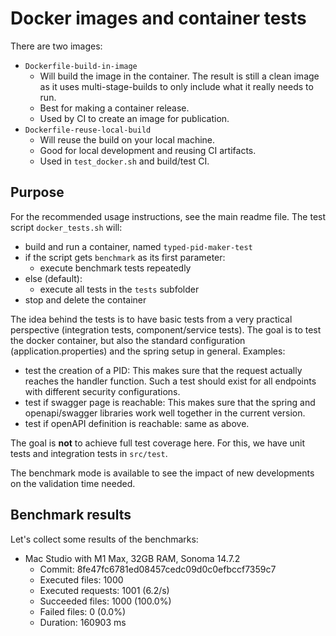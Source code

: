 # Docker images and container tests

There are two images:

- `Dockerfile-build-in-image`
   - Will build the image in the container. The result is still a clean image as it uses multi-stage-builds to only include what it really needs to run.
   - Best for making a container release.
   - Used by CI to create an image for publication.
- `Dockerfile-reuse-local-build`
  - Will reuse the build on your local machine.
  - Good for local development and reusing CI artifacts.
  - Used in `test_docker.sh` and build/test CI.


## Purpose

For the recommended usage instructions, see the main readme file. The test script `docker_tests.sh` will:

- build and run a container, named `typed-pid-maker-test`
- if the script gets `benchmark` as its first parameter:
  - execute benchmark tests repeatedly
- else (default):
  - execute all tests in the `tests` subfolder
- stop and delete the container

The idea behind the tests is to have basic tests from a very practical perspective (integration tests, component/service tests). The goal is to test the docker container, but also the standard configuration (application.properties) and the spring setup in general. Examples:

- test the creation of a PID: This makes sure that the request actually reaches the handler function. Such a test should exist for all endpoints with different security configurations.
- test if swagger page is reachable: This makes sure that the spring and openapi/swagger libraries work well together in the current version.
- test if openAPI definition is reachable: same as above.

The goal is **not** to achieve full test coverage here. For this, we have unit tests and integration tests in `src/test`.

The benchmark mode is available to see the impact of new developments on the validation time needed.

## Benchmark results

Let's collect some results of the benchmarks:

- Mac Studio with M1 Max, 32GB RAM, Sonoma 14.7.2
  - Commit: 8fe47fc6781ed08457cedc09d0c0efbccf7359c7
  - Executed files:    1000
  - Executed requests: 1001 (6.2/s)
  - Succeeded files:   1000 (100.0%)
  - Failed files:      0 (0.0%)
  - Duration:          160903 ms